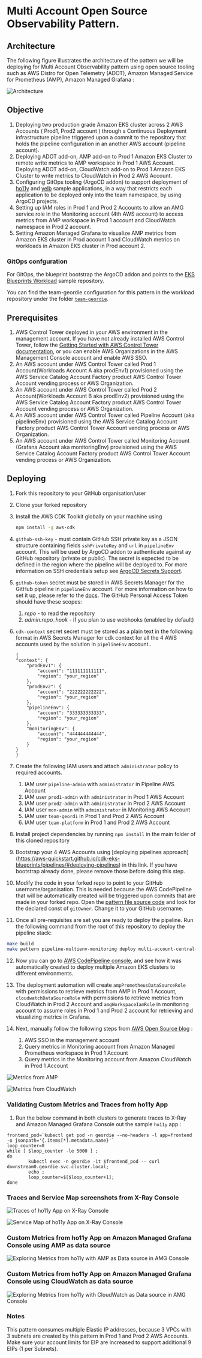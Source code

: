 # Multi Account Open Source Observability Pattern.

## Architecture

The following figure illustrates the architecture of the pattern we will be deploying for Multi Account Observability pattern using open source tooling such as AWS Distro for Open Telemetry (ADOT), Amazon Managed Service for Prometheus (AMP), Amazon Managed Grafana :

![Architecture](./images/setup_amg-cross-account.png)

## Objective

1. Deploying two production grade Amazon EKS cluster across 2 AWS Accounts ( Prod1, Prod2 account ) through a Continuous Deployment infrastructure pipeline triggered upon a commit to the repository that holds the pipeline configuration in an another AWS account (pipeline account).
2. Deploying ADOT add-on, AMP add-on to Prod 1 Amazon EKS Cluster to remote write metrics to AMP workspace in Prod 1 AWS Account. Deploying ADOT add-on, CloudWatch add-on to Prod 1 Amazon EKS Cluster to write metrics to CloudWatch in Prod 2 AWS Account.
3. Configuring GitOps tooling (ArgoCD addon) to support deployment of [ho11y](https://github.com/aws-observability/aws-o11y-recipes/tree/main/sandbox/ho11y) and [yelb](https://github.com/mreferre/yelb) sample applications, in a way that restricts each application to be deployed only into the team namespace, by using ArgoCD projects.
4. Setting up IAM roles in Prod 1 and Prod 2 Accounts to allow an AMG service role in the Monitoring account (4th AWS account) to access metrics from AMP workspace in Prod 1 account and CloudWatch namespace in Prod 2 account.
5. Setting Amazon Managed Grafana to visualize AMP metrics from Amazon EKS cluster in Prod account 1 and CloudWatch metrics on workloads in Amazon EKS cluster in Prod account 2.

### GitOps confguration

For GitOps, the blueprint bootstrap the ArgoCD addon and points to the [EKS Blueprints Workload](https://github.com/aws-samples/eks-blueprints-workloads) sample repository.

You can find the team-geordie configuration for this pattern in the workload repository under the folder [`team-geordie`](https://github.com/aws-samples/eks-blueprints-workloads/tree/main/teams/team-geordie).

## Prerequisites

1. AWS Control Tower deployed in your AWS environment in the management account. If you have not already installed AWS Control Tower, follow the [Getting Started with AWS Control Tower documentation](https://docs.aws.amazon.com/controltower/latest/userguide/getting-started-with-control-tower.html), or you can enable AWS Organizations in the AWS Management Console account and enable AWS SSO.
2. An AWS account under AWS Control Tower called Prod 1 Account(Workloads Account A aka prodEnv1) provisioned using the AWS Service Catalog Account Factory product AWS Control Tower Account vending process or AWS Organization.
3. An AWS account under AWS Control Tower called Prod 2 Account(Workloads Account B aka prodEnv2) provisioned using the AWS Service Catalog Account Factory product AWS Control Tower Account vending process or AWS Organization.
4. An AWS account under AWS Control Tower called Pipeline Account (aka pipelineEnv) provisioned using the AWS Service Catalog Account Factory product AWS Control Tower Account vending process or AWS Organization.
5. An AWS account under AWS Control Tower called Monitoring Account (Grafana Account aka monitoringEnv) provisioned using the AWS Service Catalog Account Factory product AWS Control Tower Account vending process or AWS Organization.

## Deploying

1. Fork this repository to your GitHub organisation/user
2. Clone your forked repository
3. Install the AWS CDK Toolkit globally on your machine using

    ```bash
    npm install -g aws-cdk
    ```

4. `github-ssh-key` - must contain GitHub SSH private key as a JSON structure containing fields `sshPrivateKey` and `url` in `pipelineEnv` account. This will be used by ArgoCD addon to authenticate against ay GitHub repository (private or public). The secret is expected to be defined in the region where the pipeline will be deployed to. For more information on SSH credentials setup see [ArgoCD Secrets Support](https://aws-quickstart.github.io/cdk-eks-blueprints/addons/argo-cd/#secrets-support).

5. `github-token` secret must be stored in AWS Secrets Manager for the GitHub pipeline in `pipelineEnv` account. For more information on how to set it up, please refer to the [docs](https://docs.aws.amazon.com/codepipeline/latest/userguide/GitHub-create-personal-token-CLI.html). The GitHub Personal Access Token should have these scopes:
   1. *repo* - to read the repository
   2. *admin:repo_hook* - if you plan to use webhooks (enabled by default)

6. `cdk-context` secret secret must be stored as a plain text in the following format in AWS Secrets Manager for cdk context for all the 4 AWS accounts used by the solution in `pipelineEnv` account..

    ```
    {
    "context": {
        "prodEnv1": {
            "account": "111111111111",
            "region": "your_region"
        },
        "prodEnv2": {
            "account": "222222222222",
            "region": "your_region"
        },
        "pipelineEnv": {
            "account": "333333333333",
            "region": "your_region"
        },
        "monitoringEnv": {
            "account": "444444444444",
            "region": "your_region"
        }
    }
    }
    ```
7. Create the following IAM users and attach `administrator` policy to required accounts.

    1. IAM user `pipeline-admin` with `administrator` in Pipeline AWS Account
    2. IAM user `prod1-admin` with `administrator` in Prod 1 AWS Account
    3. IAM user `prod2-admin` with `administrator` in Prod 2 AWS Account
    4. IAM user `mon-admin` with `administrator` in Monitoring AWS Account
    5. IAM user `team-geordi` in Prod 1 and Prod 2 AWS Account
    6. IAM user `team-platform` in Prod 1 and Prod 2 AWS Account

8. Install project dependencies by running `npm install` in the main folder of this cloned repository

9. Bootstrap your 4 AWS Accounts using [deploying pipelines approach] (https://aws-quickstart.github.io/cdk-eks-blueprints/pipelines/#deploying-pipelines) in this link. If you have bootstrap already done, please remove those before doing this step.

10. Modify the code in your forked repo to point to your GitHub username/organisation. This is needed because the AWS CodePipeline that will be automatically created will be triggered upon commits that are made in your forked repo. Open the [pattern file source code](../../lib/pipeline-multi-env-gitops/index.ts) and look for the declared const of `gitOwner`. Change it to your GitHub username.

11. Once all pre-requisites are set you are ready to deploy the pipeline. Run the following command from the root of this repository to deploy the pipeline stack:

```bash
make build
make pattern pipeline-multienv-monitoring deploy multi-account-central-pipeline
```

12. Now you can go to [AWS CodePipeline console](https://eu-west-1.console.aws.amazon.com/codesuite/codepipeline/pipelines), and see how it was automatically created to deploy multiple Amazon EKS clusters to different environments. 

11. The deployment automation will create `ampPrometheusDataSourceRole` with permissions to retrieve metrics from AMP in Prod 1 Account, `cloudwatchDataSourceRole` with permissions to retrieve metrics from CloudWatch in Prod 2 Account and `amgWorkspaceIamRole` in monitoring account to assume roles in Prod 1 and Prod 2 account for retrieving and visualizing metrics in Grafana.

12. Next, manually follow the following steps from [AWS Open Source blog](https://aws.amazon.com/blogs/opensource/setting-up-amazon-managed-grafana-cross-account-data-source-using-customer-managed-iam-roles/#:~:text=AWS%20SSO%20in%20the%20management%20account) :
    1. AWS SSO in the management account
    2. Query metrics in Monitoring account from Amazon Managed Prometheus workspace in Prod 1 Account
    3. Query metrics in the Monitoring account from Amazon CloudWatch in Prod 1 Account

![Metrics from AMP](./images/AMG%20-%20Metrics%20from%20AMP.png)

![Metrics from CloudWatch](./images/AMG%20-%20Metrics%20from%20CloudWatch.png)

### Validating Custom Metrics and Traces from ho11y App

1. Run the below command in both clusters to generate traces to X-Ray and Amazon Managed Grafana Console out the sample `ho11y` app :

```
frontend_pod=`kubectl get pod -n geordie --no-headers -l app=frontend -o jsonpath='{.items[*].metadata.name}'`
loop_counter=0
while [ $loop_counter -le 5000 ] ;
do
        kubectl exec -n geordie -it $frontend_pod -- curl downstream0.geordie.svc.cluster.local;
        echo ;
        loop_counter=$[$loop_counter+1];
done
```
### Traces and Service Map screenshots from X-Ray Console

![Traces of ho11y App on X-Ray Console](./images/XRAY%20-%20Traces.png)

![Service Map of ho11y App on X-Ray Console](./images/XRAY%20-%20Service%20Map.png)

### Custom Metrics from ho11y App on Amazon Managed Grafana Console using AMP as data source

![Exploring Metrics from ho11y with AMP as Data source in AMG Console](./images/Explore%20AMG.png)

### Custom Metrics from ho11y App on Amazon Managed Grafana Console using CloudWatch as data source

![Exploring Metrics from ho11y with CloudWatch as Data source in AMG Console](./images/Explore%20AMG.png)

### Notes

This pattern consumes multiple Elastic IP addresses, because 3 VPCs with 3 subnets are created by this pattern in Prod 1 and Prod 2 AWS Accounts. Make sure your account limits for EIP are increased to support additional 9 EIPs (1 per Subnets).

